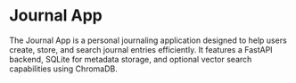 # Journal App

The Journal App is a personal journaling application designed to help users create, store, and search journal entries efficiently. It features a FastAPI backend, SQLite for metadata storage, and optional vector search capabilities using ChromaDB.
